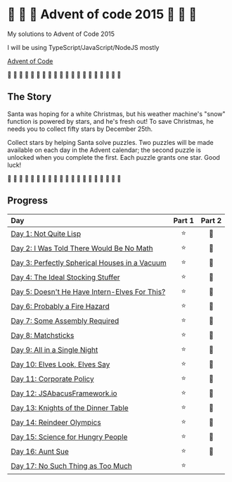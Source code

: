 # 🎄 🎅 🎄 Advent of code 2015 🎄 🎅 🎄

My solutions to Advent of Code 2015

I will be using TypeScript/JavaScript/NodeJS mostly

[Advent of Code](https://adventofcode.com/2015)

🎄 🎄 🎄 🎄 🎄 🎄 🎄 🎄 🎄 🎄 🎄 🎄 🎄 🎄 🎄 🎄 🎄 🎄 🎄 🎄

## The Story

Santa was hoping for a white Christmas, but his weather machine's "snow" function is powered by stars, and he's fresh out! To save Christmas, he needs you to collect fifty stars by December 25th.

Collect stars by helping Santa solve puzzles. Two puzzles will be made available on each day in the Advent calendar; the second puzzle is unlocked when you complete the first. Each puzzle grants one star. Good luck!

🎄 🎄 🎄 🎄 🎄 🎄 🎄 🎄 🎄 🎄 🎄 🎄 🎄 🎄 🎄 🎄 🎄 🎄 🎄 🎄

## Progress

| Day                                                                       | Part 1 | Part 2 |
| :------------------------------------------------------------------------ | :----: | :----: |
| [Day 1: Not Quite Lisp](src/01/summary.md#readme)                         |   ⭐   |   🌟   |
| [Day 2: I Was Told There Would Be No Math](src/02/summary.md#readme)      |   ⭐   |   🌟   |
| [Day 3: Perfectly Spherical Houses in a Vacuum](src/03/summary.md#readme) |   ⭐   |   🌟   |
| [Day 4: The Ideal Stocking Stuffer](src/04/summary.md#readme)             |   ⭐   |   🌟   |
| [Day 5: Doesn't He Have Intern-Elves For This?](src/05/summary.md#readme) |   ⭐   |   🌟   |
| [Day 6: Probably a Fire Hazard](src/06/summary.md#readme)                 |   ⭐   |   🌟   |
| [Day 7: Some Assembly Required](src/07/summary.md#readme)                 |   ⭐   |   🌟   |
| [Day 8: Matchsticks](src/08/summary.md#readme)                            |   ⭐   |   🌟   |
| [Day 9: All in a Single Night](src/09/summary.md#readme)                  |   ⭐   |   🌟   |
| [Day 10: Elves Look, Elves Say](src/10/summary.md#readme)                 |   ⭐   |   🌟   |
| [Day 11: Corporate Policy](src/11/summary.md#readme)                      |   ⭐   |   🌟   |
| [Day 12: JSAbacusFramework.io](src/12/summary.md#readme)                  |   ⭐   |   🌟   |
| [Day 13: Knights of the Dinner Table](src/13/summary.md#readme)           |   ⭐   |   🌟   |
| [Day 14: Reindeer Olympics](src/14/summary.md#readme)                     |   ⭐   |   🌟   |
| [Day 15: Science for Hungry People](src/15/summary.md#readme)             |   ⭐   |   🌟   |
| [Day 16: Aunt Sue](src/16/summary.md#readme)                              |   ⭐   |   🌟   |
| [Day 17: No Such Thing as Too Much](src/17/summary.md#readme)             |   ⭐   |        |
